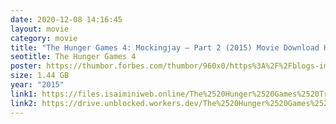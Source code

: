 ```yaml
---
date: 2020-12-08 14:16:45
layout: movie
category: movie
title: "The Hunger Games 4: Mockingjay – Part 2 (2015) Movie Download HD Tamilrockers"
seotitle: The Hunger Games 4
poster: https://thumbor.forbes.com/thumbor/960x0/https%3A%2F%2Fblogs-images.forbes.com%2Fscottmendelson%2Ffiles%2F2015%2F11%2Fmockingjaypostersmall_0.jpg
size: 1.44 GB
year: "2015"
link1: https://files.isaiminiweb.online/The%2520Hunger%2520Games%2520Trilogy%2520(2012%2520to%25202015)/The%2520Hunger%2520Games%3A%2520Mockingjay%2520-%2520Part%25202%2520(2015)%2520%5B720p%2520BDRip%2520-%2520%5BTamil%2520%2B%2520Telugu%2520%2B%2520Hin%2520%2B%2520Eng%5D%2520-%2520x264%2520-%25201GB%5D.mkv?rootId=0AN9zhQ1hps-9Uk9PVA
link2: https://drive.unblocked.workers.dev/The%2520Hunger%2520Games%2520Trilogy%2520(2012%2520to%25202015)/The%2520Hunger%2520Games%3A%2520Mockingjay%2520-%2520Part%25202%2520(2015)%2520%5B720p%2520BDRip%2520-%2520%5BTamil%2520%2B%2520Telugu%2520%2B%2520Hin%2520%2B%2520Eng%5D%2520-%2520x264%2520-%25201GB%5D.mkv?rootId=0AN9zhQ1hps-9Uk9PVA
---
```

